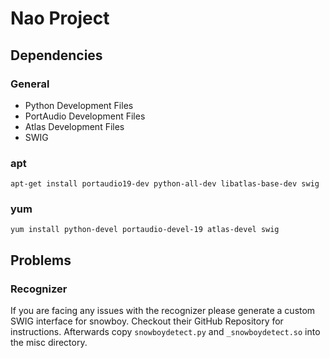 # Nao Project
## Dependencies
### General
* Python Development Files
* PortAudio Development Files
* Atlas Development Files
* SWIG
### apt

`apt-get install portaudio19-dev python-all-dev libatlas-base-dev swig` 
### yum

`yum install python-devel portaudio-devel-19 atlas-devel swig`

## Problems
### Recognizer
If you are facing any issues with the recognizer please generate a custom SWIG interface for snowboy.
Checkout their GitHub Repository for instructions. Afterwards copy `snowboydetect.py` and `_snowboydetect.so` into
the misc directory.


